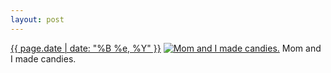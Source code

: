 ```yaml
---
layout: post
---
```


<p>
  <time><a href="/233">{{ page.date | date: "%B %e, %Y" }}</a></time>
  <a href="/233"><img src="{{ site.assets_url }}/233-640.jpg" srcset="{{ site.assets_url }}/233-1280.jpg 1280w, {{ site.assets_url }}/233-960.jpg 960w, {{ site.assets_url }}/233-640.jpg 640w, {{ site.assets_url }}/233-320.jpg 320w" sizes="(min-width: 700px) 50vw, calc(100vw - 2rem)" alt="Mom and I made candies." /></a>
  <span>Mom and I made candies.</span>
</p>
